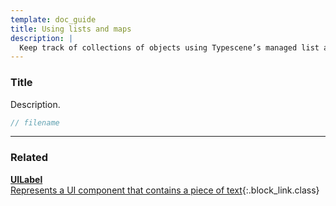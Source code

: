 ```yaml
---
template: doc_guide
title: Using lists and maps
description: |
  Keep track of collections of objects using Typescene’s managed list and map types.
---
```


<section>

### Title

Description.

</section>

```typescript
// filename
```

---

<footer>

### Related

[**UILabel**<br>Represents a UI component that contains a piece of text](/docs/ref/UILabel){:.block_link.class}

</footer>
